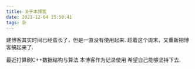 ```yaml
---
title: 关于本博客
date: 2021-12-04 15:50:41
tags: 杂
---
```


建博客其实时间已经蛮长了，但是一直没有使用起来.
趁着这个周末，又重新把博客搞起来了.

最近打算刷C++数据结构与算法
本博客作为记录使用
希望自己能够坚持下去.
